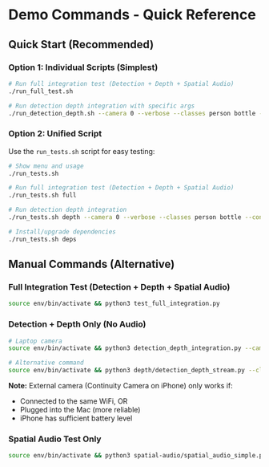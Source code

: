 # Demo Commands - Quick Reference

## Quick Start (Recommended)

### Option 1: Individual Scripts (Simplest)

```bash
# Run full integration test (Detection + Depth + Spatial Audio)
./run_full_test.sh

# Run detection depth integration with specific args
./run_detection_depth.sh --camera 0 --verbose --classes person bottle --confidence 0.3
```

### Option 2: Unified Script

Use the `run_tests.sh` script for easy testing:

```bash
# Show menu and usage
./run_tests.sh

# Run full integration test (Detection + Depth + Spatial Audio)
./run_tests.sh full

# Run detection depth integration
./run_tests.sh depth --camera 0 --verbose --classes person bottle --confidence 0.3

# Install/upgrade dependencies
./run_tests.sh deps
```

## Manual Commands (Alternative)

### Full Integration Test (Detection + Depth + Spatial Audio)

```bash
source env/bin/activate && python3 test_full_integration.py
```

### Detection + Depth Only (No Audio)

```bash
# Laptop camera
source env/bin/activate && python3 detection_depth_integration.py --camera 0 --verbose --classes person bottle --confidence 0.3

# Alternative command
source env/bin/activate && python3 depth/detection_depth_stream.py --classes person bottle cup
```

**Note:** External camera (Continuity Camera on iPhone) only works if:
- Connected to the same WiFi, OR
- Plugged into the Mac (more reliable)
- iPhone has sufficient battery level

### Spatial Audio Test Only

```bash
source env/bin/activate && python3 spatial-audio/spatial_audio_simple.py
```

